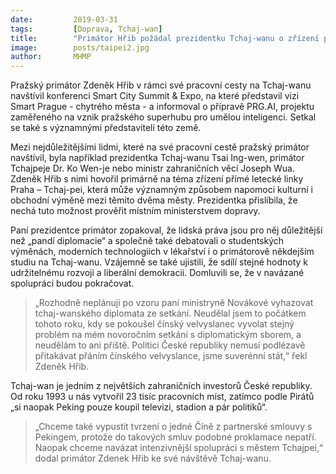 ```yaml
---
date:         2019-03-31
tags:         [Doprava, Tchaj-wan]
title:        "Primátor Hřib požádal prezidentku Tchaj-wanu o zřízení přímé letecké linky Praha – Tchaj-pei"
image: 	      posts/taipei2.jpg
author:       MHMP
---
```


Pražský primátor Zdeněk Hřib v rámci své pracovní cesty na Tchaj-wanu navštívil konferenci Smart City Summit & Expo, na které představil vizi Smart Prague - chytrého města - a informoval o přípravě PRG.AI, projektu zaměřeného na vznik pražského superhubu pro umělou inteligenci. Setkal se také s významnými představiteli této země.

Mezi nejdůležitějšími lidmi, které na své pracovní cestě pražský primátor navštívil, byla například prezidentka Tchaj-wanu Tsai Ing-wen, primátor Tchajpeje Dr. Ko Wen-je nebo ministr zahraničních věcí Joseph Wua. Zdeněk Hřib s nimi hovořil primárně na téma zřízení přímé letecké linky Praha – Tchaj-pei, která může významným způsobem napomoci kulturní i obchodní výměně mezi těmito dvěma městy. Prezidentka přislíbila, že nechá tuto možnost prověřit místním ministerstvem dopravy. 

Paní prezidentce primátor zopakoval, že lidská práva jsou pro něj důležitější než „pandí diplomacie“ a společně také debatovali o studentských výměnách, moderních technologiích v lékařství i o primátorově někdejším studiu na Tchaj-wanu. Vzájemně se také ujistili, že sdílí stejné hodnoty k udržitelnému rozvoji a liberální demokracii. Domluvili se, že v navázané spolupráci budou pokračovat.

> „Rozhodně neplánuji po vzoru paní ministryně Novákové vyhazovat tchaj-wanského diplomata ze setkání. Neudělal jsem to počátkem tohoto roku, kdy se pokoušel čínský velvyslanec vyvolat stejný problém na mém novoročním setkání s diplomatickým sborem, a neudělám to ani příště. Politici České republiky nemusí podlézavě přitakávat přáním čínského velvyslance, jsme suverénní stát,“ řekl Zdeněk Hřib. 

Tchaj-wan je jedním z největších zahraničních investorů České republiky. Od roku 1993 u nás vytvořil 23 tisíc pracovních míst, zatímco podle Pirátů „si naopak Peking pouze koupil televizi, stadion a pár politiků“. 

> „Chceme také vypustit tvrzení o jedné Číně z partnerské smlouvy s Pekingem, protože do takových smluv podobné proklamace nepatří. Naopak chceme navázat intenzivnější spolupráci s městem Tchajpei,“ dodal primátor Zdenek Hřib ke své návštěvě Tchaj-wanu.
